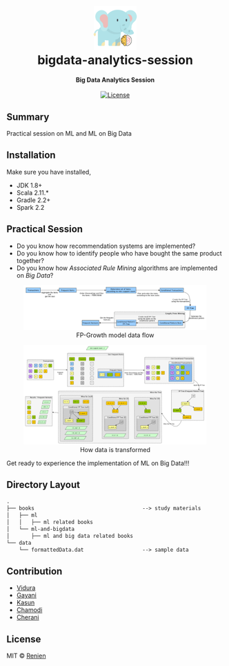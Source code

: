 <h1 align="center">
<img src="https://raw.githubusercontent.com/Renien/bigdata-analytics-session/master/blob/big-and-ml.png" alt="article" width="20%" height="20%">
    <br>
        bigdata-analytics-session
    <br>
  <h4 align="center">Big Data Analytics Session</h4>
</h1>

<p align="center">
  <a href="https://github.com/Renien/bigdata-analytics-session/blob/master/LICENSE">
    <img src="https://img.shields.io/npm/l/express.svg?maxAge=2592000&style=flat-square"
         alt="License">
  </a>
</p>

## Summary
Practical session on ML and ML on Big Data

## Installation

Make sure you have installed,
- JDK 1.8+
- Scala 2.11.*
- Gradle 2.2+
- Spark 2.2

## Practical Session

- Do you know how recommendation systems are implemented? 
- Do you know how to identify people who have bought the same product together?
- Do you know how *Associated Rule Mining*  algorithms are implemented on *Big Data*?

<figure>
    <img src="https://raw.githubusercontent.com/Renien/bigdata-analytics-session/master/blob/fp-tree-flow.png" alt="FP-Growth model data flow" >
    <figcaption align="center">FP-Growth model data flow</figcaption>
</figure>

<figure>
    <img src="https://raw.githubusercontent.com/Renien/bigdata-analytics-session/master/blob/fp-tree-example.png" alt="How data is transformed" >
    <figcaption align="center">How data is transformed</figcaption>
</figure>

Get ready to experience the implementation of ML on Big Data!!!

## Directory Layout
```
.
├── books                                   --> study materials
│   ├── ml
│   │   ├── ml related books
│   └── ml-and-bigdata
│       ├── ml and big data related books
└── data
    └── formattedData.dat                   --> sample data
```

## Contribution

- [Vidura]()
- [Gayani]()
- [Kasun]()
- [Chamodi]()
- [Cherani]()

## License
MIT © [Renien](https://twitter.com/RenienJoseph)

